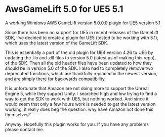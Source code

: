 # AwsGameLift 5.0 for UE5 5.1
 A working Windows AWS GameLift version 5.0.0.0 plugin for UE5 version 5.1
 
Since there has been no support for UE5 in recent releases of the GameLift SDK,
I've decided to create a plugin for UE5 (tested to be working with 5.1), which uses
the latest version of the GameLift SDK.

This is essentially a port of the old plugin for UE4 version 4.26 to UE5 by
updating the .lib and .dll files to version 5.0 (latest as of making this repo),
of the SDK. Then all the old header files have been updated to how they should be in
version 5.0 of the SDK. I also had to completely remove two deprecated functions,
which are thankfully replaced in the newest version, and are simply there for backwards
compatibility.

It is unfortunate that Amazon are not doing more to support the Unreal Engine 5,
while they support Unity. I searched high and low trying to find a way to get the 
SDK to work with UE5, but nothing worked. And since it would seem that only a few
hours work is needed to get the latest version working, it really does beg the question:
why have Amazon not done this themselves?

Anyway. Hopefully this plugin works for you. If you have any problems please contact me.